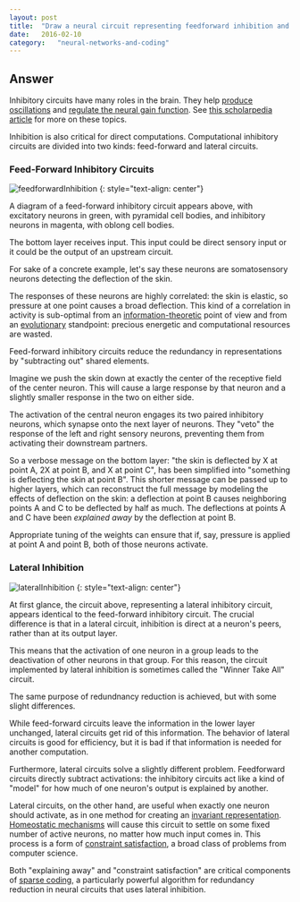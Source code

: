 ```yaml
---
layout: post
title:	"Draw a neural circuit representing feedforward inhibition and one representing lateral inhibition.  What are the major computational roles of these circuit motifs?"
date:	2016-02-10
category:	"neural-networks-and-coding"
---
```

## Answer

Inhibitory circuits have many roles in the brain.
They help
[produce oscillations]({{site.baseurl}}/59)
and
[regulate the neural gain function]({{site.baseurl}}/30).
See
[this scholarpedia article](http://www.scholarpedia.org/article/Neural_inhibition)
for more on these topics.

Inhibition is also critical for direct computations.
Computational inhibitory circuits are divided into two kinds:
feed-forward and lateral circuits.

### Feed-Forward Inhibitory Circuits

![feedforwardInhibition]
{: style="text-align: center"}

A diagram of a feed-forward inhibitory circuit appears above,
with excitatory neurons in green, with pyramidal cell bodies,
and inhibitory neurons in magenta, with oblong cell bodies.

The bottom layer receives input.
This input could be direct sensory input or it could be the output
of an upstream circuit.

For sake of a concrete example, let's say these neurons are
somatosensory neurons detecting the deflection of the skin.

The responses of these neurons are highly correlated:
the skin is elastic, so pressure at one point
causes a broad deflection.
This kind of a correlation in activity is sub-optimal
from an
[information-theoretic]({{site.baseurl}}/82)
point of view
and from an
[evolutionary](https://www.princeton.edu/~wbialek/rome/refs/barlow_59.pdf)
standpoint:
precious energetic and computational resources are wasted.

Feed-forward inhibitory circuits reduce the redundancy in representations
by "subtracting out" shared elements.

Imagine we push the skin down at exactly the center of the receptive field of the center neuron.
This will cause a large response by that neuron
and a slightly smaller response in the two on either side.

The activation of the central neuron engages its two paired inhibitory neurons,
which synapse onto the next layer of neurons.
They "veto" the response of the left and right sensory neurons,
preventing them from activating their downstream partners.

So a verbose message on the bottom layer:
"the skin is deflected by X at point A, 2X at point B, and X at point C",
has been simplified into "something is deflecting the skin at point B".
This shorter message can be passed up to higher layers,
which can reconstruct the full message by modeling the effects of deflection on the skin:
a deflection at point B causes neighboring points A and C to be deflected by half as much.
The deflections at points A and C have been *explained away* by the deflection at point B.

Appropriate tuning of the weights can ensure that if, say,
pressure is applied at point A and point B, both of those neurons activate.

### Lateral Inhibition

![lateralInhibition]
{: style="text-align: center"}

At first glance, the circuit above, representing a lateral inhibitory circuit,
appears identical to the feed-forward inhibitory circuit.
The crucial difference is that in a lateral circuit,
inhibition is direct at a neuron's peers, rather than at its output layer.

This means that the activation of one neuron in a group
leads to the deactivation of other neurons in that group.
For this reason, the circuit implemented by lateral inhibition is
sometimes called the "Winner Take All" circuit.

The same purpose of redundnancy reduction is achieved,
but with some slight differences.

While feed-forward circuits leave the information in the lower layer
unchanged, lateral circuits get rid of this information.
The behavior of lateral circuits is good for efficiency,
but it is bad if that information is needed for another computation.

Furthermore, lateral circuits solve a slightly different problem.
Feedforward circuits directly subtract activations:
the inhibitory circuits act like a kind of "model"
for how much of one neuron's output is explained by another.

Lateral circuits, on the other hand, are useful when exactly one neuron should activate,
as in one method for creating an [invariant representation]({{site.baseurl}}/09).
[Homeostatic mechanisms]({{site.baseurl}}/30)
will cause this circuit to settle on some fixed number of active neurons,
no matter how much input comes in.
This process is a form of
[constraint satisfaction](https://en.wikipedia.org/wiki/Constraint_satisfaction_problem),
a broad class of problems from computer science.

Both "explaining away" and "constraint satisfaction" are critical components of
[sparse coding]({{site.baseurl}}/49),
a particularly powerful algorithm for redundancy reduction in neural circuits
that uses lateral inhibition.

[feedforwardInhibition]: {{site.DBL}}/feedforwardInhibition.png
[lateralInhibition]: {{site.DBL}}/lateralInhibition.png
